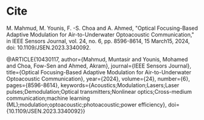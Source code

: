 # Cite

M. Mahmud, M. Younis, F. -S. Choa and A. Ahmed, "Optical Focusing-Based Adaptive Modulation for Air-to-Underwater Optoacoustic Communication," in IEEE Sensors Journal, vol. 24, no. 6, pp. 8596-8614, 15 March15, 2024, doi: 10.1109/JSEN.2023.3340092.

@ARTICLE{10430117,
  author={Mahmud, Muntasir and Younis, Mohamed and Choa, Fow-Sen and Ahmed, Akram},
  journal={IEEE Sensors Journal}, 
  title={Optical Focusing-Based Adaptive Modulation for Air-to-Underwater Optoacoustic Communication}, 
  year={2024},
  volume={24},
  number={6},
  pages={8596-8614},
  keywords={Acoustics;Modulation;Lasers;Laser pulses;Demodulation;Optical transmitters;Nonlinear optics;Cross-medium communication;machine learning (ML);modulation;optoacoustic;photoacoustic;power efficiency},
  doi={10.1109/JSEN.2023.3340092}}
